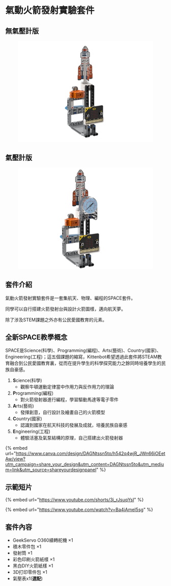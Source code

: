 # 氣動火箭發射實驗套件

## 無氣壓計版

<figure><img src="../../.gitbook/assets/rocket_nogauge_render.png" alt=""><figcaption></figcaption></figure>

## 氣壓計版

<figure><img src="../../.gitbook/assets/rocket_withgauge_render.png" alt=""><figcaption></figcaption></figure>

## 套件介紹

氣動火箭發射實驗套件是一套集航天、物理、編程的SPACE套件。

同學可以自行搭建火箭發射台與設計火箭圖樣，邁向航天夢。

除了涉及STEM課題之外亦有公民愛國教育的元素。

## 全新SPACE教學概念

SPACE是Science(科學)、Programming(編程)、Arts(藝術)、Country(國家)、Engineering(工程)；這五個課題的縮寫，Kittenbot希望透過此套件將STEAM教育融合到公民愛國教育裏，從而在提升學生的科學探究能力之餘同時培養學生的民族自豪感。

1. **S**cience(科學)
   * 觀察牛頓運動定律當中作用力與反作用力的理論
2. **P**rogramming(編程)
   * 對火箭發射器進行編程，學習驅動馬達等電子零件
3. **A**rts(藝術)
   * 發揮創意，自行設計及繪畫自己的火箭模型
4. **C**ountry(國家)
   * 認識到國家在航天科技的發展及成就，培養民族自豪感
5. **E**ngineering(工程)
   * 體驗活塞及氣泵結構的原理，自己搭建出火箭發射器

{% embed url="https://www.canva.com/design/DAGNtssn5to/h542q4wjR_JWn66iOEetAw/view?utm_campaign=share_your_design&utm_content=DAGNtssn5to&utm_medium=link&utm_source=shareyourdesignpanel" %}

## 示範短片

{% embed url="https://www.youtube.com/shorts/3i_rJsuqYsI" %}

{% embed url="https://www.youtube.com/watch?v=Ba4iAmeI5sg" %}

## 套件內容

* GeekServo O360續轉舵機 ×1
* 積木零件包 ×1
* 發射筒 ×1
* 彩色印刷火箭紙樣 ×1
* 黑白DIY火箭紙樣 ×1
* 3D打印零件包 ×1
* 氣壓表x1(**選配**)

